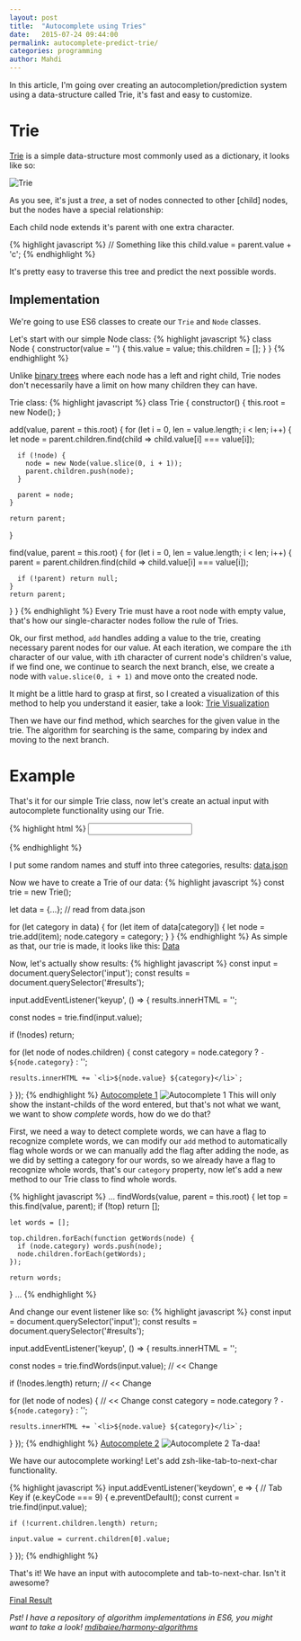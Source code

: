 ```yaml
---
layout: post
title:  "Autocomplete using Tries"
date:   2015-07-24 09:44:00
permalink: autocomplete-predict-trie/
categories: programming
author: Mahdi
---
```


In this article, I'm going over creating an autocompletion/prediction system
using a data-structure called Trie, it's fast and easy to customize.

Trie
====

[Trie](https://en.wikipedia.org/wiki/Trie) is a simple data-structure most commonly used as a dictionary, it looks like so:

![Trie](/img/trie.jpg)

As you see, it's just a *tree*, a set of nodes connected to other [child] nodes, but the nodes have a special relationship:

Each child node extends it's parent with one extra character.

{% highlight javascript %}
// Something like this
child.value = parent.value + 'c';
{% endhighlight %}

It's pretty easy to traverse this tree and predict the next possible words.

Implementation
--------------

We're going to use ES6 classes to create our `Trie` and `Node` classes.

Let's start with our simple Node class:
{% highlight javascript %}
class Node {
  constructor(value = '') {
    this.value = value;
    this.children = [];
  }
}
{% endhighlight %}

Unlike [binary trees](https://en.wikipedia.org/wiki/Binary_tree) where each node has a left and right child, Trie nodes don't necessarily have a limit on how many children they can have.

Trie class:
{% highlight javascript %}
class Trie {
  constructor() {
    this.root = new Node();
  }

  add(value, parent = this.root) {
    for (let i = 0, len = value.length; i < len; i++) {
      let node = parent.children.find(child => child.value[i] === value[i]);

      if (!node) {
        node = new Node(value.slice(0, i + 1));
        parent.children.push(node);
      }

      parent = node;
    }

    return parent;
  }

  find(value, parent = this.root) {
    for (let i = 0, len = value.length; i < len; i++) {
      parent = parent.children.find(child => child.value[i] === value[i]);

      if (!parent) return null;
    }
    return parent;
  }
}
{% endhighlight %}
Every Trie must have a root node with empty value, that's how our
single-character nodes follow the rule of Tries.

Ok, our first method, `add` handles adding a value to the trie, creating
necessary parent nodes for our value. At each iteration, we compare the `i`th
character of our value, with `i`th character of current node's children's value,
if we find one, we continue to search the next branch, else, we create a node
with `value.slice(0, i + 1)` and move onto the created node.

It might be a little hard to grasp at first, so I created a visualization of
this method to help you understand it easier, take a look:
[Trie Visualization](https://mdibaiee.github.io/autocomplete-trie/demo/add.html)

Then we have our find method, which searches for the given value in the trie.
The algorithm for searching is the same, comparing by index and moving to the
next branch.

# Example

That's it for our simple Trie class, now let's create an actual input with
autocomplete functionality using our Trie.

{% highlight html %}
<input>

<div class='results'>

</div>
{% endhighlight %}

I put some random names and stuff into three categories, results: [data.json](https://mdibaiee.github.io/autocomplete-trie/demo/data.json)

Now we have to create a Trie of our data:
{% highlight javascript %}
const trie = new Trie();

let data = {...}; // read from data.json

for (let category in data) {
  for (let item of data[category]) {
    let node = trie.add(item);
    node.category = category;
  }
}
{% endhighlight %}
As simple as that, our trie is made, it looks like this: [Data](https://mdibaiee.github.io/autocomplete-trie/demo/data.html)

Now, let's actually show results:
{% highlight javascript %}
const input = document.querySelector('input');
const results = document.querySelector('#results');

input.addEventListener('keyup', () => {
  results.innerHTML = '';

  const nodes = trie.find(input.value);

  if (!nodes) return;

  for (let node of nodes.children) {
    const category = node.category ? `- ${node.category}` : '';

    results.innerHTML += `<li>${node.value} ${category}</li>`;
  }
});
{% endhighlight %}
[Autocomplete 1](https://mdibaiee.github.io/autocomplete-trie/1.html)
![Autocomplete 1](/img/autocomplete-1.png)
This will only show the instant-childs of the word entered, but that's not what
we want, we want to show *complete* words, how do we do that?

First, we need a way to detect complete words, we can have a flag to recognize
complete words, we can modify our `add` method to automatically flag whole words
or we can manually add the flag after adding the node, as we did by setting a
category for our words, so we already have a flag to recognize whole words,
that's our `category` property, now let's add a new method to our Trie class to
find whole words.

{% highlight javascript %}
...
  findWords(value, parent = this.root) {
    let top = this.find(value, parent);
    if (!top) return [];

    let words = [];

    top.children.forEach(function getWords(node) {
      if (node.category) words.push(node);
      node.children.forEach(getWords);
    });

    return words;
  }
...
{% endhighlight %}

And change our event listener like so:
{% highlight javascript %}
const input = document.querySelector('input');
const results = document.querySelector('#results');

input.addEventListener('keyup', () => {
  results.innerHTML = '';

  const nodes = trie.findWords(input.value); // << Change

  if (!nodes.length) return; // << Change

  for (let node of nodes) { // << Change
    const category = node.category ? `- ${node.category}` : '';

    results.innerHTML += `<li>${node.value} ${category}</li>`;
  }
});
{% endhighlight %}
[Autocomplete 2](https://mdibaiee.github.io/autocomplete-trie/2.html)
![Autocomplete 2](/img/autocomplete-2.png)
Ta-daa!

We have our autocomplete working! Let's add zsh-like-tab-to-next-char functionality.

{% highlight javascript %}
input.addEventListener('keydown', e => {
  // Tab Key
  if (e.keyCode === 9) {
    e.preventDefault();
    const current = trie.find(input.value);

    if (!current.children.length) return;

    input.value = current.children[0].value;
  }
});
{% endhighlight %}

That's it! We have an input with autocomplete and tab-to-next-char. Isn't it awesome?

[Final Result](https://mdibaiee.github.io/autocomplete-trie/2.html)

*Pst! I have a repository of algorithm implementations in ES6, you might want to
take a look!
[mdibaiee/harmony-algorithms](https://github.com/mdibaiee/harmony-algorithms)*
